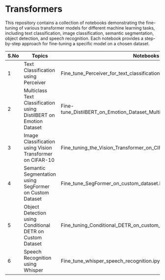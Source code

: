 # Transformers

This repository contains a collection of notebooks demonstrating the fine-tuning of various transformer models for different machine learning tasks, including text classification, image classification, semantic segmentation, object detection, and speech recognition. Each notebook provides a step-by-step approach for fine-tuning a specific model on a chosen dataset.

| S.No | Topics                                                     | Notebooks                                              | Link                                                                                               |
|------|------------------------------------------------------------|--------------------------------------------------------|----------------------------------------------------------------------------------------------------|
| 1    | Text Classification using Perceiver                        | Fine_tune_Perceiver_for_text_classification.ipynb      | [![Open in Colab](https://colab.research.google.com/assets/colab-badge.svg)](https://colab.research.google.com/Anthonyvijay10/AI-Training/blob/main/Transformers/Fine_tune_Perceiver_for_text_classification.ipynb)                   |
| 2    | Multiclass Text Classification using DistilBERT on Emotion Dataset | Fine-tune_DistilBERT_on_Emotion_Dataset_Multiclass_Text_Classification.ipynb | [![Open in Colab](https://colab.research.google.com/assets/colab-badge.svg)](https://colab.research.google.com/your_second_notebook_link) |
| 3    | Image Classification using Vision Transformer on CIFAR-10  | Fine_tuning_the_Vision_Transformer_on_CIFAR_10.ipynb   | [![Open in Colab](https://colab.research.google.com/assets/colab-badge.svg)](https://colab.research.google.com/your_third_notebook_link) |
| 4    | Semantic Segmentation using SegFormer on Custom Dataset    | Fine_tune_SegFormer_on_custom_dataset.ipynb            | [![Open in Colab](https://colab.research.google.com/assets/colab-badge.svg)](https://colab.research.google.com/your_fourth_notebook_link) |
| 5    | Object Detection using Conditional DETR on Custom Dataset  | Fine_tuning_Conditional_DETR_on_custom_dataset.ipynb   | [![Open in Colab](https://colab.research.google.com/assets/colab-badge.svg)](https://colab.research.google.com/your_fifth_notebook_link) |
| 6    | Speech Recognition using Whisper                           | Fine_tune_whisper_speech_recognition.ipynb             | [![Open in Colab](https://colab.research.google.com/assets/colab-badge.svg)](https://colab.research.google.com/your_sixth_notebook_link) |
